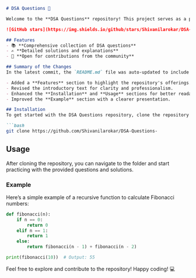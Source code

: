 ```markdown
# DSA Questions 🚀

Welcome to the **DSA Questions** repository! This project serves as a platform for developers and learners to practice and enhance their skills in Data Structures and Algorithms (DSA). This repository is designed to help you improve your understanding of various data structures and algorithms through a collection of questions and solutions.

![GitHub stars](https://img.shields.io/github/stars/Shivanilarokar/DSA-Questions-?style=social) ![Forks](https://img.shields.io/github/forks/Shivanilarokar/DSA-Questions-?style=social)

## Features
- 📚 **Comprehensive collection of DSA questions**
- ✍️ **Detailed solutions and explanations**
- 🤝 **Open for contributions from the community**

## Summary of the Changes
In the latest commit, the `README.md` file was auto-updated to include an improved structure and clarity:

- Added a **Features** section to highlight the repository's offerings.
- Revised the introductory text for clarity and professionalism.
- Enhanced the **Installation** and **Usage** sections for better readability.
- Improved the **Example** section with a clearer presentation.

## Installation
To get started with the DSA Questions repository, clone the repository using the following command:

```bash
git clone https://github.com/Shivanilarokar/DSA-Questions-
```

## Usage
After cloning the repository, you can navigate to the folder and start practicing with the provided questions and solutions.

### Example
Here’s a simple example of a recursive function to calculate Fibonacci numbers:

```python
def fibonacci(n):
    if n == 0:
        return 0
    elif n == 1:
        return 1
    else:
        return fibonacci(n - 1) + fibonacci(n - 2)

print(fibonacci(10))  # Output: 55
```

Feel free to explore and contribute to the repository! Happy coding! 💻
```